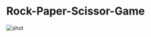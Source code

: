 # Rock-Paper-Scissor-Game

![shot](https://user-images.githubusercontent.com/56879548/233745691-adb40707-b8c3-4321-a117-9b2f77448051.jpg)
